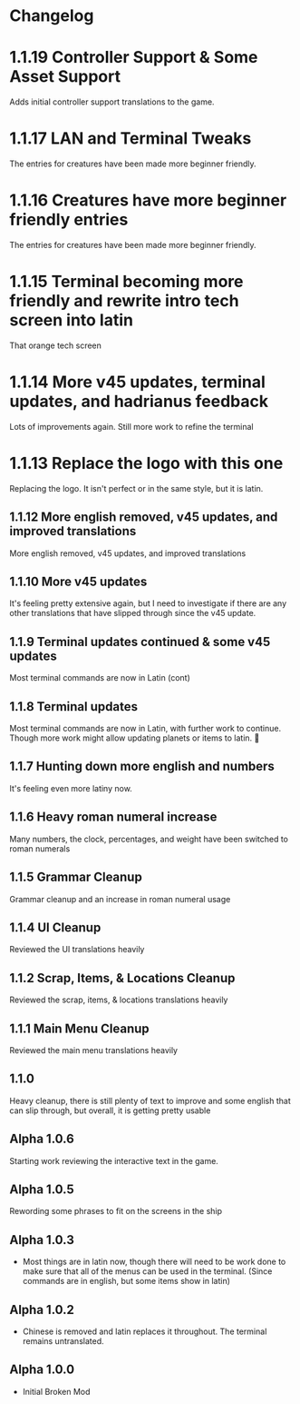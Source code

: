 # Changelog
# 1.1.19 Controller Support & Some Asset Support
Adds initial controller support translations to the game.

# 1.1.17 LAN and Terminal Tweaks
The entries for creatures have been made more beginner friendly.


# 1.1.16 Creatures have more beginner friendly entries
The entries for creatures have been made more beginner friendly.

# 1.1.15 Terminal becoming more friendly and rewrite intro tech screen into latin
That orange tech screen

# 1.1.14 More v45 updates, terminal updates, and hadrianus feedback
Lots of improvements again. Still more work to refine the terminal

# 1.1.13 Replace the logo with this one
Replacing the logo. It isn't perfect or in the same style, but it is latin.

## 1.1.12 More english removed, v45 updates, and improved translations
More english removed, v45 updates, and improved translations

## 1.1.10 More v45 updates
It's feeling pretty extensive again, but I need to investigate if there are any other translations that have slipped through since the v45 update.

## 1.1.9 Terminal updates continued & some v45 updates
Most terminal commands are now in Latin (cont)

## 1.1.8 Terminal updates
Most terminal commands are now in Latin, with further work to continue. Though more work might allow updating planets or items to latin. :thinking:

## 1.1.7 Hunting down more english and numbers
It's feeling even more latiny now.

## 1.1.6 Heavy roman numeral increase
Many numbers, the clock, percentages, and weight have been switched to roman numerals

## 1.1.5 Grammar Cleanup
Grammar cleanup and an increase in roman numeral usage

## 1.1.4 UI Cleanup
Reviewed the UI translations heavily

## 1.1.2 Scrap, Items, & Locations Cleanup
Reviewed the scrap, items, & locations translations heavily

## 1.1.1 Main Menu Cleanup
Reviewed the main menu translations heavily

## 1.1.0
Heavy cleanup, there is still plenty of text to improve and some english that can slip through, but overall, it is getting pretty usable

## Alpha 1.0.6
Starting work reviewing the interactive text in the game.

## Alpha 1.0.5
Rewording some phrases to fit on the screens in the ship

## Alpha 1.0.3
- Most things are in latin now, though there will need to be work done to make sure that all of the menus can be used in the terminal. (Since commands are in english, but some items show in latin)

## Alpha 1.0.2
- Chinese is removed and latin replaces it throughout. The terminal remains untranslated.

## Alpha 1.0.0
- Initial Broken Mod